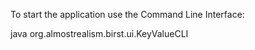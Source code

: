 To start the application use the Command Line Interface:

java org.almostrealism.birst.ui.KeyValueCLI